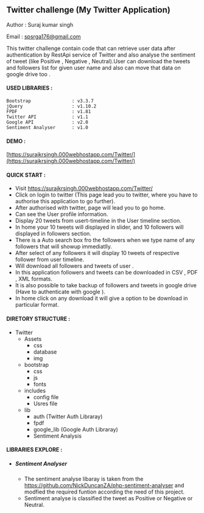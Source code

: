 ## Twitter challenge (My Twitter Application)
 Author : Suraj kumar singh
 
 Email  : spsrga176@gmail.com

This twitter challenge contain code that can retrieve user data after authentication by RestApi service of Twitter and also analyse the sentiment of  tweet (like Positive , Negative , Neutral).User can download the tweets and followers list for given user name and also can move that data on google drive too .

#### USED LIBRARIES :

	Bootstrap    			: v3.3.7
	jQuery       			: v1.10.2
	FPDF 	     			: v1.81
	Twitter API  			: v1.1 
	Google API 	 			: v2.0
	Sentiment Analyser 		: v1.0

#### DEMO :

[https://surajkrsingh.000webhostapp.com/Twitter/](https://surajkrsingh.000webhostapp.com/Twitter/)
	
#### QUICK START :

 - Visit https://surajkrsingh.000webhostapp.com/Twitter/
 - Click on login to twitter (This page lead you to twitter, where you have to authorise this application to go further).
 - After authorised with twitter, page will lead you to go home.
 - Can see the User profile information.
 - Display 20 tweets from usert-timeline in the User timeline section.
 - In home your 10 tweets will displayed in slider, and 10 followers will displayed in followers section.
 - There is a Auto search box fro the followers when we type name of any followers that will showup immediatlly.
 - After select of any followers it will display 10 tweets of respective follower from user timeline.
 - Will download all followers and tweets of user .
 - In this application followers and tweets can be downloaded in CSV , PDF , XML formats.
 - It is also possible to take backup of followers and tweets in google drive (Have to authenticate with google ).
 - In home click on any download it will give a option to be download in particular format.
 
#### DIRETORY STRUCTURE :
 
 - Twitter
	- Assets
		- css
		- database
		- img
	- bootstrap
		- css
		- js
		- fonts
	- includes
		- config file
		- Usres file
	- lib
		- auth (Twitter Auth Libraray)
		- fpdf
		- google_lib (Google Auth Libraray)
		- Sentiment Analysis
		
#### LIBRARIES EXPLORE :  
   - ##### Sentiment Analyser 
        - The sentiment analyse libaray is taken from the https://github.com/NickDuncanZA/php-sentiment-analyser and modfied the required funtion according the need of this project.
        - Sentiment analyse is classified the tweet as Positive or Negative or Neutral.
